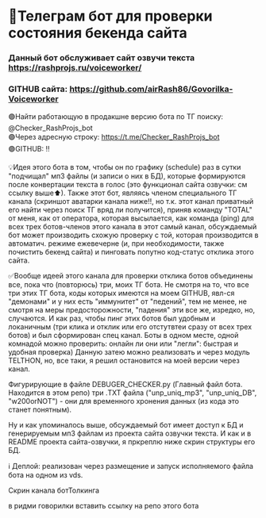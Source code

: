 # 🔎Телеграм бот для проверки состояния бекенда сайта   
### Данный бот обслуживает сайт озвучи текста https://rashprojs.ru/voiceworker/
### GITHUB сайта: https://github.com/airRash86/Govorilka-Voiceworker  

🟣Найти работающую в продакшне версию бота по ТГ поиску: @Checker_RashProjs_bot  
🟣Через адресную строку: https://t.me/Checker_RashProjs_bot  
🟣GITHUB:  ‼  

💡Идея этого бота в  том, чтобы он по графику (schedule) раз в сутки "подчищал" мп3 файлы (и записи о них в БД),
которые формируются после конвертации текста в голос (это функционал сайта озвучки: см ссылку выше⬆).
Также этот бот, являясь членом специального ТГ канала (скриншот аватарки канала ниже‼, но т.к. этот канал приватный его найти через поиск
ТГ вряд ли получится), приняв команду "TOTAL" от меня, как от оператора, которая высылается, 
как команда (ping) для всех трех ботов-членов этого канала в этот самый канал, обсуждаемый бот 
может производить схожую проверку с той, которая производится в автоматич. режиме ежевечерне
(и, при необходимости, также почистить бекенд сайта) и пинговать попутно код-статус отклика  этого сайта.

✅Вообще идеей этого канала для проверки отклика ботов объединены все, пока что (повторюсь) три, моих ТГ бота.
Не смотря на то, что все три этих ТГ бота, коды которых имеются на моем GITHUB, явл-ся "демонами" и у них есть "иммунитет" от 
"педений", тем не менее, не смотря на меры предосторожности, "падения" эти все же, изредко, но, случаются.
И как раз, чтобы пинг этих ботов был удобным и локаничным (три клика и отклик или его отстутвтеи сразу от всех 
трех ботов) и был сформирован спец канал. Боты в одном месте, одной комнадой можно проверить: онлайн ли они или "легли": быстрая
и удобная проверка) 
Данную  затею можно реализовать и через модуль TELTHON, но, все таки, я решил остановится на моей версии через канал. 

Фигурирующие в файле DEBUGER_CHECKER.py (Главный файл бота. Находится в этом репо) 
три .TXT файла ("unp_uniq_mp3", "unp_uniq_DB", "w200orNOT") - они для временного хронения данных (из кода это станет понятным).

Ну и как упоминалось выше, обсуждаемый бот имеет доступ к БД и генерируемым мп3 файлам из проекта сайта озвучки текста. 
И как и в README проекта сайта-озвучки, я пркреплю ниже скрин структуры его БД.

ℹ Деплой: реализован через размещение и запуск исполняемого файла бота на одном из vds. 

Скрин канала ботТолкинга

в ридми говорилки вставить ссылку на репо этого бота
